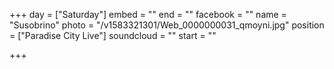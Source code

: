 +++
day = ["Saturday"]
embed = ""
end = ""
facebook = ""
name = "Susobrino"
photo = "/v1583321301/Web_0000000031_qmoyni.jpg"
position = ["Paradise City Live"]
soundcloud = ""
start = ""

+++
